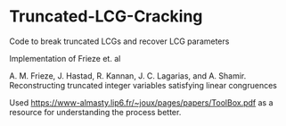 # Truncated-LCG-Cracking
Code to break truncated LCGs and recover LCG parameters


Implementation of Frieze et. al

A. M. Frieze, J. Hastad, R. Kannan, J. C. Lagarias, and A. Shamir.
Reconstructing truncated integer variables satisfying linear congruences


Used https://www-almasty.lip6.fr/~joux/pages/papers/ToolBox.pdf as a resource for understanding the process better.

